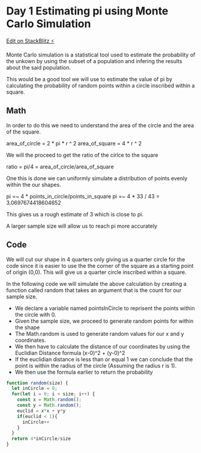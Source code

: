 # Day 1 Estimating pi using Monte Carlo Simulation

[Edit on StackBlitz ⚡️](https://stackblitz.com/edit/react-ts-yrbo5p)

Monte Carlo simulation is a statistical tool used to estimate the probability of the unkown by using the subset of a population and infering the results about the said population.

This would be a good tool we will use to estimate the value of pi by calculating the probability of random points within a circle inscribed within a square.

## Math

In order to do this we need to understand the area of the circle and the area of the square.

area_of_circle = 2 * pi * r ^ 2
area_of_square = 4 * r ^ 2


We will the proceed to get the ratio of the cirlce to the square

ratio = pi/4 = area_of_circle/area_of_square

One this is done we can uniformly simulate a distribution of points evenly within the our shapes.

pi =~ 4 * points_in_circle/points_in_square
pi =~ 4 * 33 / 43 = 3.0697674418604652 

This gives us a rough estimate of 3 which is close to pi.

A larger sample size will allow us to reach pi more accurately

## Code

We will cut our shape in 4 quarters only giving us a quarter circle for the code since it is easier to use the the corner of the square as a starting point of origin (0,0). This will give us a quarter circle inscribed within a square.

In the following code we will simulate the above calculation by creating a function called random that takes an argument that is the count for our sample size.

  - We declare a variable named pointsInCircle to reprisent the points within the circle with 0.
  - Given the sample size, we proceed to generate random points for within the shape
  - The Math.random is used to generate random values for our x and y coordinates.
  - We then have to calculate the distance of our coordinates by using the Euclidian Distance formula (x-0)^2 + (y-0)^2
  - If the euclidian distance is less than or equal 1 we can conclude that the point is within the radius of the circle (Assuming the radius r is 1). 
  - We then use the formula earlier to return the probability

```js
function random(size) {
  let inCircle = 0;
  for(let i = 0; i < size; i++) {
    const x = Math.random();
    const y = Math.random();
    euclid = x*x + y*y
    if(euclid < 1){
      inCircle++
    }
  }
  return 4*inCircle/size
}
```